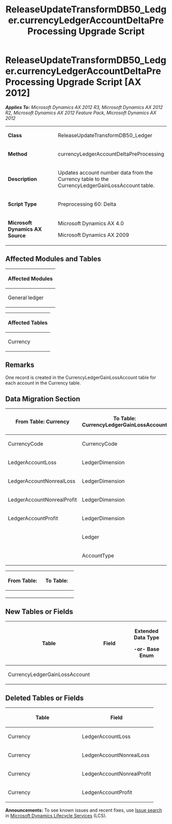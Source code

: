 ﻿---
title: ReleaseUpdateTransformDB50_Ledger.currencyLedgerAccountDeltaPreProcessing Upgrade Script
TOCTitle: ReleaseUpdateTransformDB50_Ledger.currencyLedgerAccountDeltaPreProcessing Upgrade Script
ms:assetid: d424d397-29e1-e4ea-27f6-b7d55c3c4c8a
ms:mtpsurl: https://msdn.microsoft.com/en-us/library/JJ687013(v=AX.60)
ms:contentKeyID: 49711461
ms.date: 05/18/2015
mtps_version: v=AX.60
---

# ReleaseUpdateTransformDB50\_Ledger.currencyLedgerAccountDeltaPreProcessing Upgrade Script [AX 2012]


_**Applies To:** Microsoft Dynamics AX 2012 R3, Microsoft Dynamics AX 2012 R2, Microsoft Dynamics AX 2012 Feature Pack, Microsoft Dynamics AX 2012_

<table>
<colgroup>
<col style="width: 50%" />
<col style="width: 50%" />
</colgroup>
<tbody>
<tr class="odd">
<td><p><strong>Class</strong></p></td>
<td><p>ReleaseUpdateTransformDB50_Ledger</p></td>
</tr>
<tr class="even">
<td><p><strong>Method</strong></p></td>
<td><p>currencyLedgerAccountDeltaPreProcessing</p></td>
</tr>
<tr class="odd">
<td><p><strong>Description</strong></p></td>
<td><p>Updates account number data from the Currency table to the CurrencyLedgerGainLossAccount table.</p></td>
</tr>
<tr class="even">
<td><p><strong>Script Type</strong></p></td>
<td><p>Preprocessing 60: Delta</p></td>
</tr>
<tr class="odd">
<td><p><strong>Microsoft Dynamics AX Source</strong></p></td>
<td><p>Microsoft Dynamics AX 4.0</p>
<p>Microsoft Dynamics AX 2009</p></td>
</tr>
</tbody>
</table>


## Affected Modules and Tables

<table>
<colgroup>
<col style="width: 100%" />
</colgroup>
<thead>
<tr class="header">
<th><p>Affected Modules</p></th>
</tr>
</thead>
<tbody>
<tr class="odd">
<td><p>General ledger</p></td>
</tr>
</tbody>
</table>


<table>
<colgroup>
<col style="width: 100%" />
</colgroup>
<thead>
<tr class="header">
<th><p>Affected Tables</p></th>
</tr>
</thead>
<tbody>
<tr class="odd">
<td><p>Currency</p></td>
</tr>
</tbody>
</table>


## Remarks

One record is created in the CurrencyLedgerGainLossAccount table for each account in the Currency table.

## Data Migration Section

<table>
<colgroup>
<col style="width: 50%" />
<col style="width: 50%" />
</colgroup>
<thead>
<tr class="header">
<th><p>From Table: Currency</p></th>
<th><p>To Table: CurrencyLedgerGainLossAccount</p></th>
</tr>
</thead>
<tbody>
<tr class="odd">
<td><p>CurrencyCode</p></td>
<td><p>CurrencyCode</p></td>
</tr>
<tr class="even">
<td><p>LedgerAccountLoss</p></td>
<td><p>LedgerDimension</p></td>
</tr>
<tr class="odd">
<td><p>LedgerAccountNonrealLoss</p></td>
<td><p>LedgerDimension</p></td>
</tr>
<tr class="even">
<td><p>LedgerAccountNonrealProfit</p></td>
<td><p>LedgerDimension</p></td>
</tr>
<tr class="odd">
<td><p>LedgerAccountProfit</p></td>
<td><p>LedgerDimension</p></td>
</tr>
<tr class="even">
<td><p></p></td>
<td><p>Ledger</p></td>
</tr>
<tr class="odd">
<td><p></p></td>
<td><p>AccountType</p></td>
</tr>
</tbody>
</table>


<table>
<colgroup>
<col style="width: 50%" />
<col style="width: 50%" />
</colgroup>
<thead>
<tr class="header">
<th><p>From Table:</p></th>
<th><p>To Table:</p></th>
</tr>
</thead>
<tbody>
<tr class="odd">
<td><p></p></td>
<td><p></p></td>
</tr>
</tbody>
</table>


## New Tables or Fields

<table>
<colgroup>
<col style="width: 33%" />
<col style="width: 33%" />
<col style="width: 33%" />
</colgroup>
<thead>
<tr class="header">
<th><p>Table</p></th>
<th><p>Field</p></th>
<th><p>Extended Data Type</p>
<p>-or- Base Enum</p></th>
</tr>
</thead>
<tbody>
<tr class="odd">
<td><p>CurrencyLedgerGainLossAccount</p></td>
<td><p></p></td>
<td><p></p></td>
</tr>
</tbody>
</table>


## Deleted Tables or Fields

<table>
<colgroup>
<col style="width: 50%" />
<col style="width: 50%" />
</colgroup>
<thead>
<tr class="header">
<th><p>Table</p></th>
<th><p>Field</p></th>
</tr>
</thead>
<tbody>
<tr class="odd">
<td><p>Currency</p></td>
<td><p>LedgerAccountLoss</p></td>
</tr>
<tr class="even">
<td><p>Currency</p></td>
<td><p>LedgerAccountNonrealLoss</p></td>
</tr>
<tr class="odd">
<td><p>Currency</p></td>
<td><p>LedgerAccountNonrealProfit</p></td>
</tr>
<tr class="even">
<td><p>Currency</p></td>
<td><p>LedgerAccountProfit</p></td>
</tr>
</tbody>
</table>

  
**Announcements:** To see known issues and recent fixes, use [Issue search](http://go.microsoft.com/fwlink/?linkid=389258) in [Microsoft Dynamics Lifecycle Services](http://go.microsoft.com/fwlink/?linkid=306505) (LCS).

